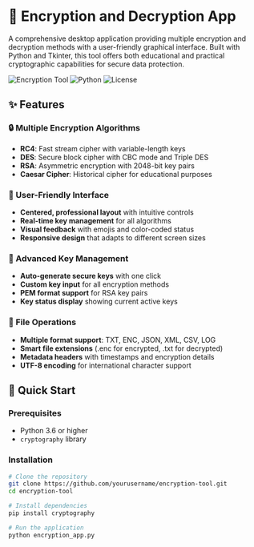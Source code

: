# 🔐 Encryption and Decryption App

A comprehensive desktop application providing multiple encryption and decryption methods with a user-friendly graphical interface. Built with Python and Tkinter, this tool offers both educational and practical cryptographic capabilities for secure data protection.

![Encryption Tool](https://img.shields.io/badge/Platform-Windows%20%7C%20macOS%20%7C%20Linux-blue)
![Python](https://img.shields.io/badge/Python-3.6%2B-green)
![License](https://img.shields.io/badge/License-MIT-yellow)

## ✨ Features

### 🔒 Multiple Encryption Algorithms
- **RC4**: Fast stream cipher with variable-length keys
- **DES**: Secure block cipher with CBC mode and Triple DES
- **RSA**: Asymmetric encryption with 2048-bit key pairs
- **Caesar Cipher**: Historical cipher for educational purposes

### 🎯 User-Friendly Interface
- **Centered, professional layout** with intuitive controls
- **Real-time key management** for all algorithms
- **Visual feedback** with emojis and color-coded status
- **Responsive design** that adapts to different screen sizes

### 🔑 Advanced Key Management
- **Auto-generate secure keys** with one click
- **Custom key input** for all encryption methods
- **PEM format support** for RSA key pairs
- **Key status display** showing current active keys

### 💾 File Operations
- **Multiple format support**: TXT, ENC, JSON, XML, CSV, LOG
- **Smart file extensions** (.enc for encrypted, .txt for decrypted)
- **Metadata headers** with timestamps and encryption details
- **UTF-8 encoding** for international character support

## 🚀 Quick Start

### Prerequisites
- Python 3.6 or higher
- `cryptography` library

### Installation
```bash
# Clone the repository
git clone https://github.com/yourusername/encryption-tool.git
cd encryption-tool

# Install dependencies
pip install cryptography

# Run the application
python encryption_app.py

